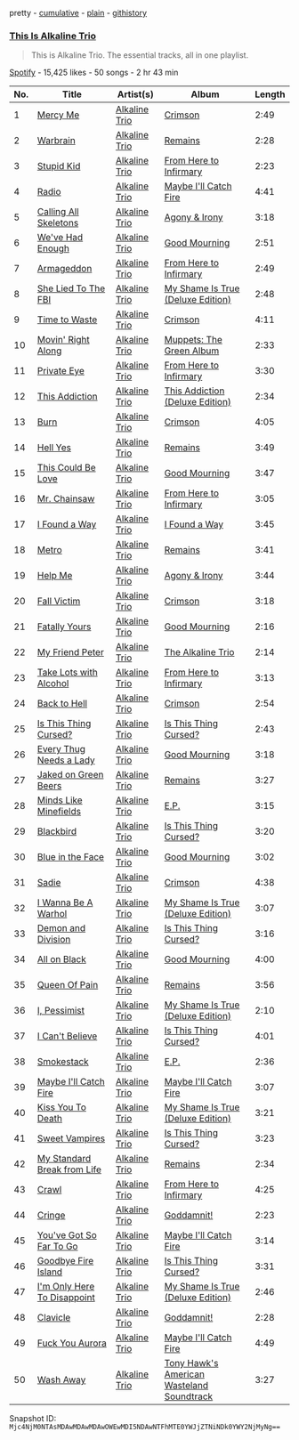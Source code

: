 pretty - [cumulative](/playlists/cumulative/37i9dQZF1DZ06evO0Df5sI.md) - [plain](/playlists/plain/37i9dQZF1DZ06evO0Df5sI) - [githistory](https://github.githistory.xyz/mackorone/spotify-playlist-archive/blob/main/playlists/plain/37i9dQZF1DZ06evO0Df5sI)

### [This Is Alkaline Trio](https://open.spotify.com/playlist/37i9dQZF1DZ06evO0Df5sI)

> This is Alkaline Trio\. The essential tracks, all in one playlist.

[Spotify](https://open.spotify.com/user/spotify) - 15,425 likes - 50 songs - 2 hr 43 min

| No. | Title | Artist(s) | Album | Length |
|---|---|---|---|---|
| 1 | [Mercy Me](https://open.spotify.com/track/2YrB3vM3H7TcXZ0rAq4X8Y) | [Alkaline Trio](https://open.spotify.com/artist/1aEYCT7t18aM3VvM6y8oVR) | [Crimson](https://open.spotify.com/album/1nbbNU8TtGkPtYlLpmP1ZY) | 2:49 |
| 2 | [Warbrain](https://open.spotify.com/track/6M8UhCdVuWxKwVRhe3sWQa) | [Alkaline Trio](https://open.spotify.com/artist/1aEYCT7t18aM3VvM6y8oVR) | [Remains](https://open.spotify.com/album/6UrR2pGs8FzRMrQZxQvI2H) | 2:28 |
| 3 | [Stupid Kid](https://open.spotify.com/track/504aMSptpjhMNdtYvbXzjv) | [Alkaline Trio](https://open.spotify.com/artist/1aEYCT7t18aM3VvM6y8oVR) | [From Here to Infirmary](https://open.spotify.com/album/74FavWuKZGG8tp3jpMVzN4) | 2:23 |
| 4 | [Radio](https://open.spotify.com/track/3VVstQ0fpj4pdSPe2QZT5z) | [Alkaline Trio](https://open.spotify.com/artist/1aEYCT7t18aM3VvM6y8oVR) | [Maybe I'll Catch Fire](https://open.spotify.com/album/1geOrMhJFz0gonGQ8A5e8m) | 4:41 |
| 5 | [Calling All Skeletons](https://open.spotify.com/track/4uicyqoy9VwvWzxu5nbyDc) | [Alkaline Trio](https://open.spotify.com/artist/1aEYCT7t18aM3VvM6y8oVR) | [Agony & Irony](https://open.spotify.com/album/2kmTbt2NyJsx4x0GnZ4uBH) | 3:18 |
| 6 | [We've Had Enough](https://open.spotify.com/track/5I1ZxztCi4MdwQYFQgYJel) | [Alkaline Trio](https://open.spotify.com/artist/1aEYCT7t18aM3VvM6y8oVR) | [Good Mourning](https://open.spotify.com/album/6hj7cv9c4x3OteLDKdGL0l) | 2:51 |
| 7 | [Armageddon](https://open.spotify.com/track/5s4uRy5aXZnOBLeovT4jNt) | [Alkaline Trio](https://open.spotify.com/artist/1aEYCT7t18aM3VvM6y8oVR) | [From Here to Infirmary](https://open.spotify.com/album/74FavWuKZGG8tp3jpMVzN4) | 2:49 |
| 8 | [She Lied To The FBI](https://open.spotify.com/track/3rQWKxOJtn2EXr6j3KfHdO) | [Alkaline Trio](https://open.spotify.com/artist/1aEYCT7t18aM3VvM6y8oVR) | [My Shame Is True \(Deluxe Edition\)](https://open.spotify.com/album/47ooGYp4iWw3HqEYpMPMIV) | 2:48 |
| 9 | [Time to Waste](https://open.spotify.com/track/0imHRp0dntswjXWQxkWhZP) | [Alkaline Trio](https://open.spotify.com/artist/1aEYCT7t18aM3VvM6y8oVR) | [Crimson](https://open.spotify.com/album/1nbbNU8TtGkPtYlLpmP1ZY) | 4:11 |
| 10 | [Movin' Right Along](https://open.spotify.com/track/0avaVpOJTKyV87oMmjVMXw) | [Alkaline Trio](https://open.spotify.com/artist/1aEYCT7t18aM3VvM6y8oVR) | [Muppets: The Green Album](https://open.spotify.com/album/77klgRm6FxdgXYArYvXGYj) | 2:33 |
| 11 | [Private Eye](https://open.spotify.com/track/5W68YeADvFGOegS3TmP7w8) | [Alkaline Trio](https://open.spotify.com/artist/1aEYCT7t18aM3VvM6y8oVR) | [From Here to Infirmary](https://open.spotify.com/album/74FavWuKZGG8tp3jpMVzN4) | 3:30 |
| 12 | [This Addiction](https://open.spotify.com/track/2LI6D6z57Lq2QTQH6Tgsz0) | [Alkaline Trio](https://open.spotify.com/artist/1aEYCT7t18aM3VvM6y8oVR) | [This Addiction \(Deluxe Edition\)](https://open.spotify.com/album/4otoRgtApYRPsuxrW3Xaxj) | 2:34 |
| 13 | [Burn](https://open.spotify.com/track/2oOrzZmHfAhYBPsAFg079R) | [Alkaline Trio](https://open.spotify.com/artist/1aEYCT7t18aM3VvM6y8oVR) | [Crimson](https://open.spotify.com/album/1nbbNU8TtGkPtYlLpmP1ZY) | 4:05 |
| 14 | [Hell Yes](https://open.spotify.com/track/6J7SJqAZa4eFvoFCsKhsvb) | [Alkaline Trio](https://open.spotify.com/artist/1aEYCT7t18aM3VvM6y8oVR) | [Remains](https://open.spotify.com/album/6UrR2pGs8FzRMrQZxQvI2H) | 3:49 |
| 15 | [This Could Be Love](https://open.spotify.com/track/5rDLisLOgjDqLqEQNMAqmT) | [Alkaline Trio](https://open.spotify.com/artist/1aEYCT7t18aM3VvM6y8oVR) | [Good Mourning](https://open.spotify.com/album/6hj7cv9c4x3OteLDKdGL0l) | 3:47 |
| 16 | [Mr\. Chainsaw](https://open.spotify.com/track/20t6jJkDNQed6QGYlC0eFa) | [Alkaline Trio](https://open.spotify.com/artist/1aEYCT7t18aM3VvM6y8oVR) | [From Here to Infirmary](https://open.spotify.com/album/74FavWuKZGG8tp3jpMVzN4) | 3:05 |
| 17 | [I Found a Way](https://open.spotify.com/track/3SW1iJWxeVKTn32gL76srO) | [Alkaline Trio](https://open.spotify.com/artist/1aEYCT7t18aM3VvM6y8oVR) | [I Found a Way](https://open.spotify.com/album/5Dv4BNIrxowlDyal7reMwy) | 3:45 |
| 18 | [Metro](https://open.spotify.com/track/7bOjSUJ9F6R8VMnmLjC0wd) | [Alkaline Trio](https://open.spotify.com/artist/1aEYCT7t18aM3VvM6y8oVR) | [Remains](https://open.spotify.com/album/6UrR2pGs8FzRMrQZxQvI2H) | 3:41 |
| 19 | [Help Me](https://open.spotify.com/track/1Fy9hQQLek2UpOYUEPjiYn) | [Alkaline Trio](https://open.spotify.com/artist/1aEYCT7t18aM3VvM6y8oVR) | [Agony & Irony](https://open.spotify.com/album/2kmTbt2NyJsx4x0GnZ4uBH) | 3:44 |
| 20 | [Fall Victim](https://open.spotify.com/track/4NFV9MCy465LEe7vXMf6ZN) | [Alkaline Trio](https://open.spotify.com/artist/1aEYCT7t18aM3VvM6y8oVR) | [Crimson](https://open.spotify.com/album/1nbbNU8TtGkPtYlLpmP1ZY) | 3:18 |
| 21 | [Fatally Yours](https://open.spotify.com/track/5ZQvdpuEbWiKQVWn8tsJ94) | [Alkaline Trio](https://open.spotify.com/artist/1aEYCT7t18aM3VvM6y8oVR) | [Good Mourning](https://open.spotify.com/album/6hj7cv9c4x3OteLDKdGL0l) | 2:16 |
| 22 | [My Friend Peter](https://open.spotify.com/track/27jbQySldKEX1W17293Mto) | [Alkaline Trio](https://open.spotify.com/artist/1aEYCT7t18aM3VvM6y8oVR) | [The Alkaline Trio](https://open.spotify.com/album/5waByzUzczyEbkV55jcIke) | 2:14 |
| 23 | [Take Lots with Alcohol](https://open.spotify.com/track/12pC1Ij4F7Zeq60ptohMCi) | [Alkaline Trio](https://open.spotify.com/artist/1aEYCT7t18aM3VvM6y8oVR) | [From Here to Infirmary](https://open.spotify.com/album/74FavWuKZGG8tp3jpMVzN4) | 3:13 |
| 24 | [Back to Hell](https://open.spotify.com/track/6xUF7fIIBlMKTCGu1x5s8p) | [Alkaline Trio](https://open.spotify.com/artist/1aEYCT7t18aM3VvM6y8oVR) | [Crimson](https://open.spotify.com/album/1nbbNU8TtGkPtYlLpmP1ZY) | 2:54 |
| 25 | [Is This Thing Cursed?](https://open.spotify.com/track/4KgLMgC9724dK12vbHkbYk) | [Alkaline Trio](https://open.spotify.com/artist/1aEYCT7t18aM3VvM6y8oVR) | [Is This Thing Cursed?](https://open.spotify.com/album/1qmUB0PQQDdu00WMpro2YC) | 2:43 |
| 26 | [Every Thug Needs a Lady](https://open.spotify.com/track/0bvat3eFe9HfUd1opSVXl7) | [Alkaline Trio](https://open.spotify.com/artist/1aEYCT7t18aM3VvM6y8oVR) | [Good Mourning](https://open.spotify.com/album/6hj7cv9c4x3OteLDKdGL0l) | 3:18 |
| 27 | [Jaked on Green Beers](https://open.spotify.com/track/0LWnqm6bl3aUqmlEeGuiry) | [Alkaline Trio](https://open.spotify.com/artist/1aEYCT7t18aM3VvM6y8oVR) | [Remains](https://open.spotify.com/album/6UrR2pGs8FzRMrQZxQvI2H) | 3:27 |
| 28 | [Minds Like Minefields](https://open.spotify.com/track/4hKsDk5XzS7oYi0aWGIBvH) | [Alkaline Trio](https://open.spotify.com/artist/1aEYCT7t18aM3VvM6y8oVR) | [E.P.](https://open.spotify.com/album/7f6VPDEapsQExFKB58VQbY) | 3:15 |
| 29 | [Blackbird](https://open.spotify.com/track/4xQa40wrBDGrIyt3GpHlU1) | [Alkaline Trio](https://open.spotify.com/artist/1aEYCT7t18aM3VvM6y8oVR) | [Is This Thing Cursed?](https://open.spotify.com/album/1qmUB0PQQDdu00WMpro2YC) | 3:20 |
| 30 | [Blue in the Face](https://open.spotify.com/track/6eo0pGSL1WVhZQjUfqix5M) | [Alkaline Trio](https://open.spotify.com/artist/1aEYCT7t18aM3VvM6y8oVR) | [Good Mourning](https://open.spotify.com/album/6hj7cv9c4x3OteLDKdGL0l) | 3:02 |
| 31 | [Sadie](https://open.spotify.com/track/5KwPQNnzA87NSBilvBBDr1) | [Alkaline Trio](https://open.spotify.com/artist/1aEYCT7t18aM3VvM6y8oVR) | [Crimson](https://open.spotify.com/album/1nbbNU8TtGkPtYlLpmP1ZY) | 4:38 |
| 32 | [I Wanna Be A Warhol](https://open.spotify.com/track/0YCFg0xT3mu189q1KmhjO6) | [Alkaline Trio](https://open.spotify.com/artist/1aEYCT7t18aM3VvM6y8oVR) | [My Shame Is True \(Deluxe Edition\)](https://open.spotify.com/album/47ooGYp4iWw3HqEYpMPMIV) | 3:07 |
| 33 | [Demon and Division](https://open.spotify.com/track/1z1KFCZnxDl5YsJPhJcqqB) | [Alkaline Trio](https://open.spotify.com/artist/1aEYCT7t18aM3VvM6y8oVR) | [Is This Thing Cursed?](https://open.spotify.com/album/1qmUB0PQQDdu00WMpro2YC) | 3:16 |
| 34 | [All on Black](https://open.spotify.com/track/4rfYCOLDI3HjU7Ma0Do2l4) | [Alkaline Trio](https://open.spotify.com/artist/1aEYCT7t18aM3VvM6y8oVR) | [Good Mourning](https://open.spotify.com/album/6hj7cv9c4x3OteLDKdGL0l) | 4:00 |
| 35 | [Queen Of Pain](https://open.spotify.com/track/0Vx2PPv6MPcbOLJsm3wnuy) | [Alkaline Trio](https://open.spotify.com/artist/1aEYCT7t18aM3VvM6y8oVR) | [Remains](https://open.spotify.com/album/6UrR2pGs8FzRMrQZxQvI2H) | 3:56 |
| 36 | [I, Pessimist](https://open.spotify.com/track/219DU5WdarWWzSssghQqPH) | [Alkaline Trio](https://open.spotify.com/artist/1aEYCT7t18aM3VvM6y8oVR) | [My Shame Is True \(Deluxe Edition\)](https://open.spotify.com/album/47ooGYp4iWw3HqEYpMPMIV) | 2:10 |
| 37 | [I Can't Believe](https://open.spotify.com/track/0YqdsM9x9NtKUfwqooo6iV) | [Alkaline Trio](https://open.spotify.com/artist/1aEYCT7t18aM3VvM6y8oVR) | [Is This Thing Cursed?](https://open.spotify.com/album/1qmUB0PQQDdu00WMpro2YC) | 4:01 |
| 38 | [Smokestack](https://open.spotify.com/track/6uRRWR5s0vOofSzL7UPB8d) | [Alkaline Trio](https://open.spotify.com/artist/1aEYCT7t18aM3VvM6y8oVR) | [E.P.](https://open.spotify.com/album/7f6VPDEapsQExFKB58VQbY) | 2:36 |
| 39 | [Maybe I'll Catch Fire](https://open.spotify.com/track/53S0JdlqoD0YJn1DVZGX4x) | [Alkaline Trio](https://open.spotify.com/artist/1aEYCT7t18aM3VvM6y8oVR) | [Maybe I'll Catch Fire](https://open.spotify.com/album/1geOrMhJFz0gonGQ8A5e8m) | 3:07 |
| 40 | [Kiss You To Death](https://open.spotify.com/track/74ocpSSePJzUbfstuWISWD) | [Alkaline Trio](https://open.spotify.com/artist/1aEYCT7t18aM3VvM6y8oVR) | [My Shame Is True \(Deluxe Edition\)](https://open.spotify.com/album/47ooGYp4iWw3HqEYpMPMIV) | 3:21 |
| 41 | [Sweet Vampires](https://open.spotify.com/track/0bNh4dFYghzvk3uCNKweap) | [Alkaline Trio](https://open.spotify.com/artist/1aEYCT7t18aM3VvM6y8oVR) | [Is This Thing Cursed?](https://open.spotify.com/album/1qmUB0PQQDdu00WMpro2YC) | 3:23 |
| 42 | [My Standard Break from Life](https://open.spotify.com/track/5o3o957pQk9riQYqg0iDoF) | [Alkaline Trio](https://open.spotify.com/artist/1aEYCT7t18aM3VvM6y8oVR) | [Remains](https://open.spotify.com/album/6UrR2pGs8FzRMrQZxQvI2H) | 2:34 |
| 43 | [Crawl](https://open.spotify.com/track/3VsFBlBhHKN9TpsvRjH8c7) | [Alkaline Trio](https://open.spotify.com/artist/1aEYCT7t18aM3VvM6y8oVR) | [From Here to Infirmary](https://open.spotify.com/album/74FavWuKZGG8tp3jpMVzN4) | 4:25 |
| 44 | [Cringe](https://open.spotify.com/track/0rp47ZE0Ej8bc7KbgvoQRG) | [Alkaline Trio](https://open.spotify.com/artist/1aEYCT7t18aM3VvM6y8oVR) | [Goddamnit!](https://open.spotify.com/album/7MtJrKwP2h9eJMqnooR6iM) | 2:23 |
| 45 | [You've Got So Far To Go](https://open.spotify.com/track/03EV0UHtbLLZxRMk2k638B) | [Alkaline Trio](https://open.spotify.com/artist/1aEYCT7t18aM3VvM6y8oVR) | [Maybe I'll Catch Fire](https://open.spotify.com/album/1geOrMhJFz0gonGQ8A5e8m) | 3:14 |
| 46 | [Goodbye Fire Island](https://open.spotify.com/track/11b8iIU8p1DnkrMaVipeSp) | [Alkaline Trio](https://open.spotify.com/artist/1aEYCT7t18aM3VvM6y8oVR) | [Is This Thing Cursed?](https://open.spotify.com/album/1qmUB0PQQDdu00WMpro2YC) | 3:31 |
| 47 | [I'm Only Here To Disappoint](https://open.spotify.com/track/0QXKhyc7lfizn5IzeKk2fV) | [Alkaline Trio](https://open.spotify.com/artist/1aEYCT7t18aM3VvM6y8oVR) | [My Shame Is True \(Deluxe Edition\)](https://open.spotify.com/album/47ooGYp4iWw3HqEYpMPMIV) | 2:46 |
| 48 | [Clavicle](https://open.spotify.com/track/5vs0XuWAemXGTZK83eaF9f) | [Alkaline Trio](https://open.spotify.com/artist/1aEYCT7t18aM3VvM6y8oVR) | [Goddamnit!](https://open.spotify.com/album/7MtJrKwP2h9eJMqnooR6iM) | 2:28 |
| 49 | [Fuck You Aurora](https://open.spotify.com/track/5a9yyZE83UskiAlIsQR7Lz) | [Alkaline Trio](https://open.spotify.com/artist/1aEYCT7t18aM3VvM6y8oVR) | [Maybe I'll Catch Fire](https://open.spotify.com/album/1geOrMhJFz0gonGQ8A5e8m) | 4:49 |
| 50 | [Wash Away](https://open.spotify.com/track/6SInb5FLqUK8NmlAtXUNaJ) | [Alkaline Trio](https://open.spotify.com/artist/1aEYCT7t18aM3VvM6y8oVR) | [Tony Hawk's American Wasteland Soundtrack](https://open.spotify.com/album/1ttszNk2tbxuzeln1Ib7e0) | 3:27 |

Snapshot ID: `Mjc4NjM0NTAsMDAwMDAwMDAwOWEwMDI5NDAwNTFhMTE0YWJjZTNiNDk0YWY2NjMyNg==`
